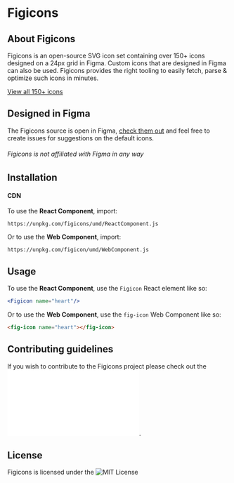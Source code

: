 # Figicons

## About Figicons

Figicons is an open-source SVG icon set containing over 150+ icons designed on a 24px grid in Figma. Custom icons that are designed in Figma can also be used. Figicons provides the right tooling to easily fetch, parse & optimize such icons in minutes.

[View all 150+ icons](https://figicons.io)

## Designed in Figma

The Figicons source is open in Figma, [check them out](https://www.figma.com/file/eIOdDEWeiHETuccK5xpfNhEc/Icons) and feel free to create issues for suggestions on the default icons.

###### Figicons is not affiliated with Figma in any way

## Installation
#### CDN 

To use the **React Component**, import:

```
https://unpkg.com/figicons/umd/ReactComponent.js
```

Or to use the **Web Component**, import: 

```
https://unpkg.com/figicon/umd/WebComponent.js
```

## Usage
To use the **React Component**, use the `Figicon` React element like so:

```jsx
<Figicon name="heart"/>
```

Or to use the **Web Component**, use the `fig-icon` Web Component like so: 

```html
<fig-icon name="heart"></fig-icon>
```

## Contributing guidelines

If you wish to contribute to the Figicons project please check out the ![contributing guidelines](CODE_OF_CONDUCT.md).

## License

Figicons is licensed under the ![MIT License](LICENSE)
